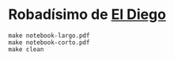 Robadísimo de [El Diego](https://github.com/vmartinv/eldiego)
=======
```
make notebook-largo.pdf
make notebook-corto.pdf
make clean
```
